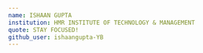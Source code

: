 ```yaml
---
name: ISHAAN GUPTA
institution: HMR INSTITUTE OF TECHNOLOGY & MANAGEMENT
quote: STAY FOCUSED!
github_user: ishaangupta-YB
---
```

